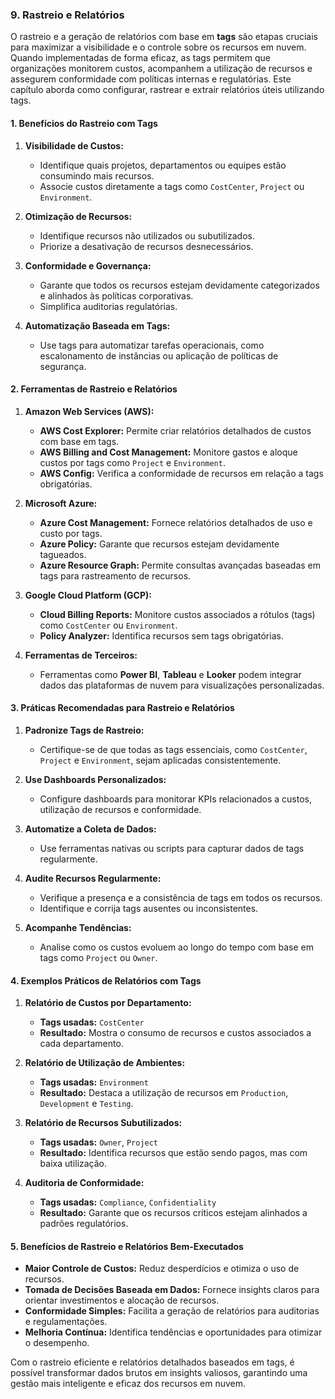 ### 9. Rastreio e Relatórios

O rastreio e a geração de relatórios com base em **tags** são etapas cruciais para maximizar a visibilidade e o controle sobre os recursos em nuvem. Quando implementadas de forma eficaz, as tags permitem que organizações monitorem custos, acompanhem a utilização de recursos e assegurem conformidade com políticas internas e regulatórias. Este capítulo aborda como configurar, rastrear e extrair relatórios úteis utilizando tags.

#### **1. Benefícios do Rastreio com Tags**

1. **Visibilidade de Custos:**
    - Identifique quais projetos, departamentos ou equipes estão consumindo mais recursos.
    - Associe custos diretamente a tags como `CostCenter`, `Project` ou `Environment`.

2. **Otimização de Recursos:**
    - Identifique recursos não utilizados ou subutilizados.
    - Priorize a desativação de recursos desnecessários.

3. **Conformidade e Governança:**
    - Garante que todos os recursos estejam devidamente categorizados e alinhados às políticas corporativas.
    - Simplifica auditorias regulatórias.

4. **Automatização Baseada em Tags:**
    - Use tags para automatizar tarefas operacionais, como escalonamento de instâncias ou aplicação de políticas de segurança.

#### **2. Ferramentas de Rastreio e Relatórios**

1. **Amazon Web Services (AWS):**
    - **AWS Cost Explorer:** Permite criar relatórios detalhados de custos com base em tags.
    - **AWS Billing and Cost Management:** Monitore gastos e aloque custos por tags como `Project` e `Environment`.
    - **AWS Config:** Verifica a conformidade de recursos em relação a tags obrigatórias.

2. **Microsoft Azure:**
    - **Azure Cost Management:** Fornece relatórios detalhados de uso e custo por tags.
    - **Azure Policy:** Garante que recursos estejam devidamente tagueados.
    - **Azure Resource Graph:** Permite consultas avançadas baseadas em tags para rastreamento de recursos.

3. **Google Cloud Platform (GCP):**
    - **Cloud Billing Reports:** Monitore custos associados a rótulos (tags) como `CostCenter` ou `Environment`.
    - **Policy Analyzer:** Identifica recursos sem tags obrigatórias.

4. **Ferramentas de Terceiros:**
    - Ferramentas como **Power BI**, **Tableau** e **Looker** podem integrar dados das plataformas de nuvem para visualizações personalizadas.

#### **3. Práticas Recomendadas para Rastreio e Relatórios**

1. **Padronize Tags de Rastreio:**
    - Certifique-se de que todas as tags essenciais, como `CostCenter`, `Project` e `Environment`, sejam aplicadas consistentemente.

2. **Use Dashboards Personalizados:**
    - Configure dashboards para monitorar KPIs relacionados a custos, utilização de recursos e conformidade.

3. **Automatize a Coleta de Dados:**
    - Use ferramentas nativas ou scripts para capturar dados de tags regularmente.

4. **Audite Recursos Regularmente:**
    - Verifique a presença e a consistência de tags em todos os recursos.
    - Identifique e corrija tags ausentes ou inconsistentes.

5. **Acompanhe Tendências:**
    - Analise como os custos evoluem ao longo do tempo com base em tags como `Project` ou `Owner`.

#### **4. Exemplos Práticos de Relatórios com Tags**

1. **Relatório de Custos por Departamento:**
    - **Tags usadas:** `CostCenter`
    - **Resultado:** Mostra o consumo de recursos e custos associados a cada departamento.

2. **Relatório de Utilização de Ambientes:**
    - **Tags usadas:** `Environment`
    - **Resultado:** Destaca a utilização de recursos em `Production`, `Development` e `Testing`.

3. **Relatório de Recursos Subutilizados:**
    - **Tags usadas:** `Owner`, `Project`
    - **Resultado:** Identifica recursos que estão sendo pagos, mas com baixa utilização.

4. **Auditoria de Conformidade:**
    - **Tags usadas:** `Compliance`, `Confidentiality`
    - **Resultado:** Garante que os recursos críticos estejam alinhados a padrões regulatórios.

#### **5. Benefícios de Rastreio e Relatórios Bem-Executados**

- **Maior Controle de Custos:** Reduz desperdícios e otimiza o uso de recursos.
- **Tomada de Decisões Baseada em Dados:** Fornece insights claros para orientar investimentos e alocação de recursos.
- **Conformidade Simples:** Facilita a geração de relatórios para auditorias e regulamentações.
- **Melhoria Contínua:** Identifica tendências e oportunidades para otimizar o desempenho.

Com o rastreio eficiente e relatórios detalhados baseados em tags, é possível transformar dados brutos em insights valiosos, garantindo uma gestão mais inteligente e eficaz dos recursos em nuvem.